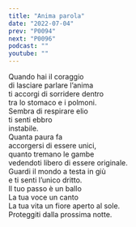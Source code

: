 ```yaml
---
title: "Anima parola"
date: "2022-07-04"
prev: "P0094"
next: "P0096"
podcast: ""
youtube: ""
---
```


Quando hai il coraggio  
di lasciare parlare l’anima  
ti accorgi di sorridere dentro  
tra lo stomaco e i polmoni.  
Sembra di respirare elio  
ti senti ebbro  
instabile.  
Quanta paura fa  
accorgersi di essere unici,  
quanto tremano le gambe  
vedendoti libero di essere originale.  
Guardi il mondo a testa in giù  
e ti senti l’unico dritto.  
Il tuo passo è un ballo  
La tua voce un canto   
La tua vita un fiore aperto al sole.  
Proteggiti dalla prossima notte.

